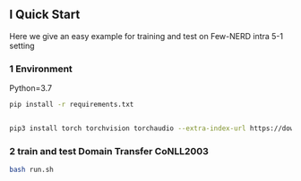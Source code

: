 ## Ⅰ Quick Start
Here we give an easy example for training and test on Few-NERD intra 5-1 setting
### 1 Environment

Python=3.7

```bash
pip install -r requirements.txt


pip3 install torch torchvision torchaudio --extra-index-url https://download.pytorch.org/whl/cu116

```

### 2 train and test Domain Transfer CoNLL2003

```bash
bash run.sh
```